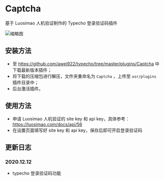 # Captcha

基于 Luosimao 人机验证制作的 Typecho 登录验证码插件

![缩略图](https://gravatar.cn/usr/uploads/2020/12/3319323695.png)

## 安装方法

* 至 https://github.com/awei922/typecho/tree/master/plugins/Captcha 中下载最新版本插件；
* 将下载的压缩包进行解压，文件夹重命名为 `Captcha` ，上传至 `usr/plugins` 插件目录中；
* 后台激活插件。

## 使用方法

* 申请 Luosimao 人机验证的 site key 和 api key，具体参考：https://luosimao.com/docs/api/56
* 在设置页面填写好 site key 和 api key，保存后即可开启登录验证码


## 更新日志

### 2020.12.12

* typecho 登录验证码功能

